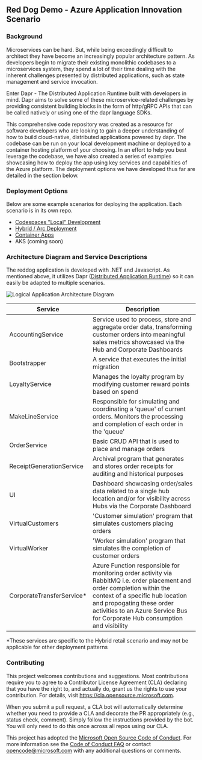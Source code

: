 ## Red Dog Demo - Azure Application Innovation Scenario

### Background

Microservices can be hard. But, while being exceedingly difficult to architect they have become an increasingly popular architecture pattern. As developers begin to migrate their existing monolithic codebases to a microservices system, they spend a lot of their time dealing with the inherent challenges presented by distributed applications, such as state management and service invocation.

Enter Dapr - The Distributed Application Runtime built with developers in mind. Dapr aims to solve some of these microservice-related challenges by providing consistent building blocks in the form of http/gRPC APIs that can be called natively or using one of the dapr language SDKs.

This comprehensive code repository was created as a resource for software developers who are looking to gain a deeper understanding of how to build cloud-native, distributed applications powered by dapr. The codebase can be run on your local development machine or deployed to a container hosting platform of your choosing. In an effort to help you best leverage the codebase, we have also created a series of examples showcasing how to deploy the app using key services and capabilities of the Azure platform. The deployment options we have developed thus far are detailed in the section below. 

### Deployment Options

Below are some example scenarios for deploying the application. Each scenario is in its own repo.

* [Codespaces "Local" Development](docs/local-dev.md)
* [Hybrid / Arc Deployment](https://github.com/Azure/reddog-hybrid-arc)
* [Container Apps](https://github.com/Azure/reddog-containerapps)
* AKS (coming soon)

### Architecture Diagram and Service Descriptions

The reddog application is developed with .NET and Javascript. As mentioned above, it utilizes Dapr ([Distributed Application Runtime](https://dapr.io)) so it can easily be adapted to multiple scenarios. 

![Logical Application Architecture Diagram](assets/reddog_code.png)


| Service          | Description                                                                                                 |
|------------------|-------------------------------------------------------------------------------------------------------------|                               
| AccountingService | Service used to process, store and aggregate order data, transforming customer orders into meaningful sales metrics showcased via the Hub and Corporate Dashboards |
| Bootstrapper | A service that executes the initial migration 
| LoyaltyService | Manages the loyalty program by modifying customer reward points based on spend |
| MakeLineService | Responsible for simulating and coordinating a 'queue' of current orders. Monitors the processing and completion of each order in the 'queue' 
| OrderService | Basic CRUD API that is used to place and manage orders |
| ReceiptGenerationService | Archival program that generates and stores order receipts for auditing and historical purposes  |
| UI | Dashboard showcasing order/sales data related to a single hub location and/or for visibility across Hubs via the Corporate Dashboard |
| VirtualCustomers | 'Customer simulation' program that simulates customers placing orders |
| VirtualWorker | 'Worker simulation' program that simulates the completion of customer orders |
| CorporateTransferService* | Azure Function responsible for monitoring order activity via RabbitMQ i.e. order placement and order completion within the context of a specific hub location and propogating these order activities to an Azure Service Bus for Corporate Hub consumption and visibility |

*These services are specific to the Hybrid retail scenario and may not be applicable for other deployment patterns 

### Contributing

This project welcomes contributions and suggestions.  Most contributions require you to agree to a
Contributor License Agreement (CLA) declaring that you have the right to, and actually do, grant us
the rights to use your contribution. For details, visit https://cla.opensource.microsoft.com.

When you submit a pull request, a CLA bot will automatically determine whether you need to provide
a CLA and decorate the PR appropriately (e.g., status check, comment). Simply follow the instructions
provided by the bot. You will only need to do this once across all repos using our CLA.

This project has adopted the [Microsoft Open Source Code of Conduct](https://opensource.microsoft.com/codeofconduct/).
For more information see the [Code of Conduct FAQ](https://opensource.microsoft.com/codeofconduct/faq/) or
contact [opencode@microsoft.com](mailto:opencode@microsoft.com) with any additional questions or comments.

